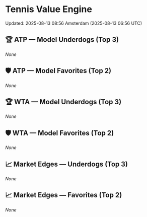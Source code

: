 # Tennis Value Engine

Updated: 2025-08-13 08:56 Amsterdam (2025-08-13 06:56 UTC)

## 🏆 ATP — Model Underdogs (Top 3)
_None_

## 🛡 ATP — Model Favorites (Top 2)
_None_

## 🏆 WTA — Model Underdogs (Top 3)
_None_

## 🛡 WTA — Model Favorites (Top 2)
_None_

## 📈 Market Edges — Underdogs (Top 3)
_None_

## 📈 Market Edges — Favorites (Top 2)
_None_
